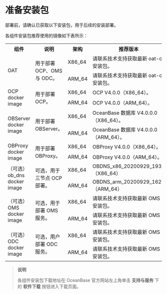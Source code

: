 # 准备安装包

部署前，请确认已获取以下安装包，用于后续的安装部署。

各组件安装包推荐使用的镜像如下表所示：

<table>
   <tr>
       <th>组件</th>
       <th>说明</th>
       <th>架构</th>
       <th>推荐版本</th>
   </tr>
   <tr>
       <td rowspan="2">OAT</td>
       <td rowspan="2">用于部署 OCP、OMS 与 ODC。</td>
       <td>X86_64</td>
       <td>请联系技术支持获取最新 oat-cli 安装包。</td>
   </tr>
   <tr>
       <td>ARM_64</td>
       <td>请联系技术支持获取最新 oat-cli 安装包。</td>
   </tr>
   <tr>
       <td rowspan="2">OCP docker image</td>
       <td rowspan="2">用于部署 OCP。</td>
       <td>X86_64</td>
       <td>OCP V4.0.0（X86_64）。</td>
   </tr>
   <tr>
       <td>ARM_64</td>
       <td>OCP V4.0.0（ARM_64）。</td>
   </tr>
   <tr>
       <td rowspan="2">OBServer docker image</td>
       <td rowspan="2">用于部署 OBServer。</td>
       <td>X86_64</td>
       <td>OceanBase 数据库 V4.0.0.0（X86_64）。</td>
   </tr>
   <tr>
       <td>ARM_64</td>
       <td>OceanBase 数据库 V4.0.0.0（ARM_64）。</td>
   </tr>
   <tr>
       <td rowspan="2">OBProxy docker image</td>
       <td rowspan="2">用于部署 OBProxy。</td>
       <td>X86_64</td>
       <td>OBProxy V4.0.0（X86_64）。</td>
   </tr>
   <tr>
       <td>ARM_64</td>
       <td>OBProxy V4.0.0（ARM_64）。</td>
   </tr>
   <tr>
       <td rowspan="2">（可选）ob_dns docker image</td>
       <td rowspan="2">可选，用于三节点 OCP 部署。</td>
       <td>X86_64</td>
       <td>OBDNS_x86_20200929_1937（X86_64）</td>
   </tr>
   <tr>
       <td>ARM_64</td>
       <td>OBDNS_arm_20200929_1620（ARM_64）</td>
   </tr>
   <tr>
       <td rowspan="2">（可选）OMS docker image</td>
       <td rowspan="2">可选，用于部署 OMS 服务。</td>
       <td>X86_64</td>
       <td>请联系技术支持获取最新 OMS 安装包。</td>
   </tr>
   <tr>
       <td>ARM_64</td>
       <td>请联系技术支持获取最新 OMS 安装包。</td>
   </tr>
   <tr>
       <td rowspan="2">（可选）ODC docker image</td>
       <td rowspan="2">可选，用户部署 ODC 服务。</td>
       <td>X86_64</td>
       <td>请联系技术支持获取最新 OMS 安装包。</td>
   </tr>
   <tr>
       <td>ARM_64</td>
       <td>请联系技术支持获取最新 OMS 安装包。</td>
   </tr>
</table>

> **说明**
>
> 各组件安装包下载地址在 OceanBase 官方网站左上角单击 **支持与服务** 下的 **软件下载** 按钮进入下载页面。

